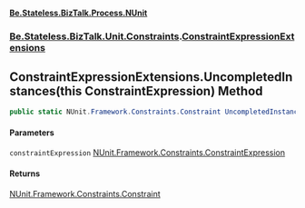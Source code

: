#### [Be.Stateless.BizTalk.Process.NUnit](README.md 'README')
### [Be.Stateless.BizTalk.Unit.Constraints](Be.Stateless.BizTalk.Unit.Constraints.md 'Be.Stateless.BizTalk.Unit.Constraints').[ConstraintExpressionExtensions](ConstraintExpressionExtensions.md 'Be.Stateless.BizTalk.Unit.Constraints.ConstraintExpressionExtensions')

## ConstraintExpressionExtensions.UncompletedInstances(this ConstraintExpression) Method

```csharp
public static NUnit.Framework.Constraints.Constraint UncompletedInstances(this NUnit.Framework.Constraints.ConstraintExpression constraintExpression);
```
#### Parameters

<a name='Be.Stateless.BizTalk.Unit.Constraints.ConstraintExpressionExtensions.UncompletedInstances(thisNUnit.Framework.Constraints.ConstraintExpression).constraintExpression'></a>

`constraintExpression` [NUnit.Framework.Constraints.ConstraintExpression](https://docs.microsoft.com/en-us/dotnet/api/NUnit.Framework.Constraints.ConstraintExpression 'NUnit.Framework.Constraints.ConstraintExpression')

#### Returns
[NUnit.Framework.Constraints.Constraint](https://docs.microsoft.com/en-us/dotnet/api/NUnit.Framework.Constraints.Constraint 'NUnit.Framework.Constraints.Constraint')